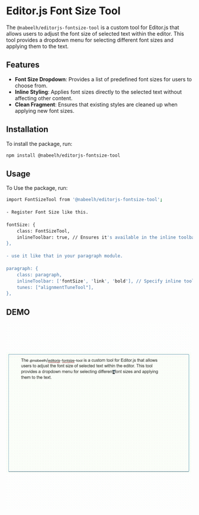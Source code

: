 # Editor.js Font Size Tool

The `@nabeelh/editorjs-fontsize-tool` is a custom tool for Editor.js that allows users to adjust the font size of selected text within the editor. This tool provides a dropdown menu for selecting different font sizes and applying them to the text.

## Features

- **Font Size Dropdown**: Provides a list of predefined font sizes for users to choose from.
- **Inline Styling**: Applies font sizes directly to the selected text without affecting other content.
- **Clean Fragment**: Ensures that existing styles are cleaned up when applying new font sizes.

## Installation

To install the package, run:

```bash
npm install @nabeelh/editorjs-fontsize-tool

```
## Usage

To Use the package, run:

```bash
import FontSizeTool from '@nabeelh/editorjs-fontsize-tool';

- Register Font Size like this.

fontSize: {
    class: FontSizeTool,
    inlineToolbar: true, // Ensures it's available in the inline toolbar
},

- use it like that in your paragraph module.

paragraph: {
    class: paragraph,
    inlineToolbar: ['fontSize', 'link', 'bold'], // Specify inline tools as an array
    tunes: ["alignmentTuneTool"],
},

```


## DEMO
![Demo GIF](https://github.com/nabeelhussain819/editorjs-fontsize-tool/raw/main/assets/download.gif)